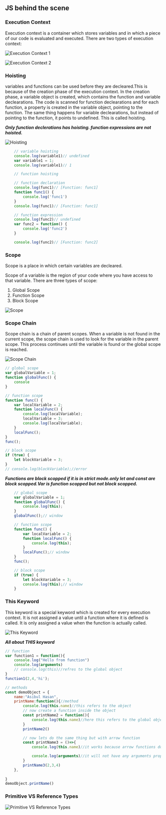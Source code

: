 ## JS behind the scene

### Execution Context
Execution context is a container which stores variables and in which a piece of our code is evaluated and executed. There are two types of execution context:

 
<!-- show the executionC1 image in this folder -->
![Execution Context 1](/HowJSWorks/executionC1.PNG)

![Execution Context 2](/HowJSWorks/executionC2.PNG)

### Hoisting
variables and functions can be used before they are decleared.This is because of the creation phase of the execution context. In the creation phase, a variable object is created, which contains the function and variable declearations. The code is scanned for function declearations and for each function, a property is created in the variable object, pointing to the function. The same thing happens for variable declearations, but instead of pointing to the function, it points to undefined. This is called hoisting.

***Only function declerations has hoisting. function expressions are not hoisted.***

![Hoisting](/HowJSWorks/hoisting.PNG)

```javascript
    // variable hoisting
    console.log(variable1)// undefined
    var variable1 = 1;
    console.log(variable1)// 1

    // function hoisting

    // function declaration
    console.log(func1)// [Function: func1]
    function func1() {
        console.log('func1')
    }
    console.log(func1)// [Function: func1]

    // function expression
    console.log(func2)// undefined
    var func2 = function() {
        console.log('func2')
    }

    console.log(func2)// [Function: func2]
```

### Scope
Scope is a place in which certain variables are decleared.

Scope of a variable is the region of your code where you have access to that variable. There are three types of scope:

1. Global Scope
2. Function Scope
3. Block Scope

![Scope](/HowJSWorks/scope.PNG)

### Scope Chain
Scope chain is a chain of parent scopes. When a variable is not found in the current scope, the scope chain is used to look for the variable in the parent scope. This process continues until the variable is found or the global scope is reached.

![Scope Chain](/HowJSWorks/scopeChain.PNG)

```javascript 
// global scope
var globalVariable = 1;
function globalFunc() {
    console
}

// function scope
function func() {
    var localVariable = 2;
    function localFunc() {
        console.log(localVariable);
        localVariable = 3;
        console.log(localVariable);
    }
    localFunc();
}
func();

// block scope
if (true) {
    let blockVariable = 3;
}
// console.log(blockVariable);//error
```

***Functions are block scopped if it is in strict mode.only let and const are block scopped.Var is function scopped but not block scopped.***

```javascript
    // global scope
    var globalVariable = 1;
    function globalFunc() {
        console.log(this);
    }
    globalFunc();// window

    // function scope
    function func() {
        var localVariable = 2;
        function localFunc() {
            console.log(this);
        }
        localFunc();// window
    }
    func();

    // block scope
    if (true) {
        let blockVariable = 3;
        console.log(this);// window
    }
```

### This Keyword
This keyword is a special keyword which is created for every execution context. It is not assigned a value until a function where it is defined is called. It is only assigned a value when the function is actually called.

![This Keyword](/HowJSWorks/this.PNG)

***All about THIS keyword***
```javascript
// function
var function1 = function(){
    console.log("Hello from function")
    console.log(arguments)
    // console.log(this)//refres to the global object
}
function1(2,4,'hi');

// methods 
const demoObject = {
    name:"Asibul Hasan",
    printName:function(){//method
        console.log(this.name)//this refers to the object
        // now create a function inside the object
        const printName2 = function(){
            console.log(this.name)//here this refers to the global object as it is a function call.
        }
        printName2()

        // now lets do the same thing but with arrow function
        const printName3 = ()=>{
            console.log(this.name)//it works because arrow functions does not any this.it refers to it's sorrounding

            console.log(arguments)//it will not have any arguments propery
        }
        printName3(2,3,4)
    },
    
}
demoObject.printName()
```

### Primitive VS Reference Types

![Primitive VS Reference Types](/HowJSWorks/primptive_vs_reference.PNG)